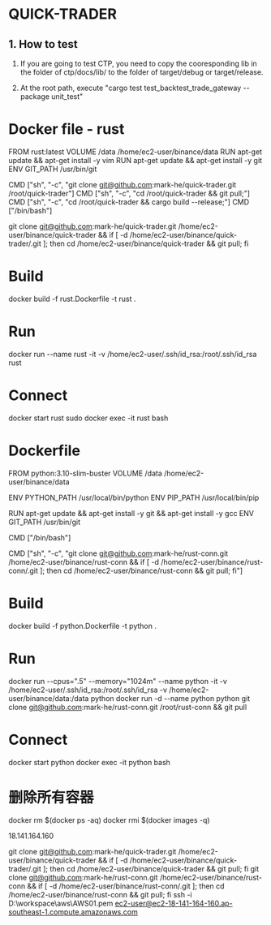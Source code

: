 # QUICK-TRADER

## 1. How to test
1) If you are going to test CTP, you need to copy the cooresponding lib in the folder of ctp/docs/lib/ to the folder of target/debug or target/release.

2) At the root path, execute "cargo test  test_backtest_trade_gateway --package unit_test"

# Docker file - rust
FROM rust:latest
VOLUME /data /home/ec2-user/binance/data
RUN apt-get update && apt-get install -y vim
RUN apt-get update && apt-get install -y git
ENV GIT_PATH /usr/bin/git

CMD ["sh", "-c", "git clone git@github.com:mark-he/quick-trader.git /root/quick-trader"]
CMD ["sh", "-c", "cd /root/quick-trader && git pull;"]
CMD ["sh", "-c", "cd /root/quick-trader && cargo build --release;"]
CMD ["/bin/bash"]

git clone git@github.com:mark-he/quick-trader.git /home/ec2-user/binance/quick-trader && if [ -d /home/ec2-user/binance/quick-trader/.git ]; then cd /home/ec2-user/binance/quick-trader && git pull; fi

# Build
docker build -f rust.Dockerfile -t rust .

# Run
docker run --name rust -it -v /home/ec2-user/.ssh/id_rsa:/root/.ssh/id_rsa rust

# Connect
docker start rust
sudo docker exec -it rust bash

# Dockerfile

FROM python:3.10-slim-buster
VOLUME /data /home/ec2-user/binance/data

ENV PYTHON_PATH /usr/local/bin/python
ENV PIP_PATH /usr/local/bin/pip

RUN apt-get update && apt-get install -y git && apt-get install -y gcc
ENV GIT_PATH /usr/bin/git


CMD ["/bin/bash"]

CMD ["sh", "-c", "git clone git@github.com:mark-he/rust-conn.git /home/ec2-user/binance/rust-conn && if [ -d /home/ec2-user/binance/rust-conn/.git ]; then cd /home/ec2-user/binance/rust-conn && git pull; fi"]

# Build
docker build -f python.Dockerfile -t python .

# Run
docker run --cpus=".5" --memory="1024m" --name python -it -v /home/ec2-user/.ssh/id_rsa:/root/.ssh/id_rsa -v /home/ec2-user/binance/data:/data python
docker run -d --name python python
git clone git@github.com:mark-he/rust-conn.git /root/rust-conn && git pull

# Connect
docker start python
docker exec -it python bash

# 删除所有容器
docker rm $(docker ps -aq)
docker rmi $(docker images -q)

18.141.164.160


git clone git@github.com:mark-he/quick-trader.git /home/ec2-user/binance/quick-trader && if [ -d /home/ec2-user/binance/quick-trader/.git ]; then cd /home/ec2-user/binance/quick-trader && git pull; fi
git clone git@github.com:mark-he/rust-conn.git /home/ec2-user/binance/rust-conn && if [ -d /home/ec2-user/binance/rust-conn/.git ]; then cd /home/ec2-user/binance/rust-conn && git pull; fi
ssh -i D:\workspace\aws\AWS01.pem ec2-user@ec2-18-141-164-160.ap-southeast-1.compute.amazonaws.com